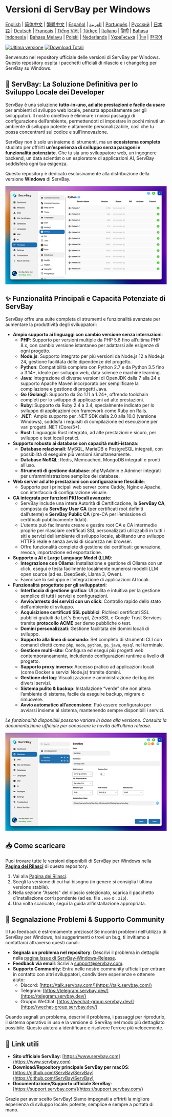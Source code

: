 # Versioni di ServBay per Windows

[English](/README.md) | [简体中文](/README_zh-CN.md) | [繁體中文](/README_zh-TW.md) | [Español](/README_es.md) | [العربية](/README_ar.md) | [Português](/README_pt.md) | [Русский](/README_ru.md) | [日本語](/README_ja.md) | [Deutsch](/README_de.md) | [Français](/README_fr.md) | [Tiếng Việt](/README_vi.md) | [Türkçe](/README_tr.md) | [Italiano](/README_it.md) | [हिन्दी](/README_hi.md) | [Bahasa Indonesia](/README_id.md) | [Bahasa Melayu](/README_ms.md) | [Polski](/README_pl.md) | [Nederlands](/README_nl.md) | [Українська](/README_uk.md) | [ไทย](/README_th.md) | [한국어](/README_ko.md)

[![Ultima versione](https://img.shields.io/github/v/release/ServBay/ServBay-Windows-Release?display_name=tag&sort=date&label=Latest%20Release)](https://github.com/ServBay/ServBay-Windows-Release/releases/latest)
[![Download Totali](https://img.shields.io/github/downloads/ServBay/ServBay-Windows-Release/total?label=Total%20Downloads)](https://github.com/ServBay/ServBay-Windows-Release/releases)

Benvenuto nel repository ufficiale delle versioni di ServBay per Windows. Questo repository ospita i pacchetti ufficiali di rilascio e i changelog per ServBay su Windows.

## 🚀 ServBay: La Soluzione Definitiva per lo Sviluppo Locale dei Developer

ServBay è una soluzione **tutto-in-uno, ad alte prestazioni e facile da usare** per ambienti di sviluppo web locale, pensata appositamente per gli sviluppatori. Il nostro obiettivo è eliminare i noiosi passaggi di configurazione dell’ambiente, permettendoti di impostare in pochi minuti un ambiente di sviluppo potente e altamente personalizzabile, così che tu possa concentrarti sul codice e sull’innovazione.

ServBay non è solo un insieme di strumenti, ma un **ecosistema completo** studiato per offrirti **un’esperienza di sviluppo senza paragoni e funzionalità potenziate**. Che tu sia uno sviluppatore web, un ingegnere backend, un data scientist o un esploratore di applicazioni AI, ServBay soddisferà ogni tua esigenza.

Questo repository è dedicato esclusivamente alla distribuzione della versione **Windows** di ServBay.

![Screenshot della versione Windows di ServBay: Software](screenshots/softwares.png)

## ✨ Funzionalità Principali e Capacità Potenziate di ServBay

ServBay offre una suite completa di strumenti e funzionalità avanzate per aumentare la produttività degli sviluppatori:

*   **Ampio supporto ai linguaggi con cambio versione senza interruzioni**:
    *   **PHP**: Supporto per versioni multiple da PHP 5.6 fino all’ultima PHP 8.x, con cambio versione istantaneo per adattarsi alle esigenze di ogni progetto.
    *   **Node.js**: Supporto integrato per più versioni da Node.js 12 a Node.js 24, gestione facilitata delle dipendenze del progetto.
    *   **Python**: Compatibilità completa con Python 2.7 e da Python 3.5 fino a 3.14+, ideale per sviluppo web, data science e machine learning.
    *   **Java**: Integrazione di diverse versioni di OpenJDK dalla 7 alla 24 e supporto Apache Maven incorporato per semplificare la compilazione e gestione di progetti Java.
    *   **Go (Golang)**: Supporto da Go 1.11 a 1.24+, offrendo toolchain completi per lo sviluppo di applicazioni ad alte prestazioni.
    *   **Ruby**: Supporto da Ruby 2.4 a 3.4, specialmente indicato per lo sviluppo di applicazioni con framework come Ruby on Rails.
    *   **.NET**: Ampio supporto per .NET SDK dalla 2.0 alla 10.0 (versione Windows), soddisfa i requisiti di compilazione ed esecuzione per vari progetti .NET (Core/5+).
    *   **Rust**: Linguaggio Rust integrato, ad alte prestazioni e sicuro, per sviluppo e test locali pratici.
*   **Supporto robusto ai database con capacità multi-istanza**:
    *   **Database relazionali**: MySQL, MariaDB e PostgreSQL integrati, con possibilità di eseguire più versioni simultaneamente.
    *   **Database NoSQL**: Redis, Memcached, MongoDB integrati e pronti all’uso.
    *   **Strumenti di gestione database**: phpMyAdmin e Adminer integrati per un’amministrazione semplice dei database.
*   **Web server ad alte prestazioni con configurazione flessibile**:
    *   Supporto per i principali web server come Caddy, Nginx e Apache, con interfaccia di configurazione visuale.
*   **CA integrata per funzioni PKI locali avanzate**:
    *   ServBay include una intera Autorità di Certificazione, la **ServBay CA**, composta da **ServBay User CA** (per certificati root definiti dall’utente) e **ServBay Public CA** (pre-CA per l’emissione di certificati pubblicamente fidati).
    *   L’utente può facilmente creare e gestire root CA e CA intermedie proprie per rilasciare certificati SSL personalizzati utilizzabili in tutti i siti e servizi dell’ambiente di sviluppo locale, abilitando uno sviluppo HTTPS reale e senza avvisi di sicurezza nei browser.
    *   Offre funzionalità complete di gestione dei certificati: generazione, revoca, importazione ed esportazione.
*   **Supporto a AI e Large Language Model (LLM)**:
    *   **Integrazione con Ollama**: Installazione e gestione di Ollama con un click, esegui e testa facilmente localmente numerosi modelli LLM open source (ad es. DeepSeek, Llama 3, Qwen).
    *   Favorisce lo sviluppo e l’integrazione di applicazioni AI locali.
*   **Funzionalità progettate per gli sviluppatori**:
    *   **Interfaccia di gestione grafica**: UI pulita e intuitiva per la gestione semplice di tutti i servizi e configurazioni.
    *   **Avvio/arresto dei servizi con un click**: Controllo rapido dello stato dell’ambiente di sviluppo.
    *   **Acquisizione certificati SSL pubblici**: Richiedi certificati SSL pubblici gratuiti da Let's Encrypt, ZeroSSL e Google Trust Services tramite **protocollo ACME** per demo pubbliche o test.
    *   **Domini personalizzati**: Gestione facilitata dei domini locali di sviluppo.
    *   **Supporto alla linea di comando**: Set completo di strumenti CLI con comandi diretti come `php`, `node`, `python`, `go`, `java`, `mysql` nel terminale.
    *   **Gestione multi-sito**: Configura ed esegui più progetti web contemporaneamente, includendo configurazioni runtime a livello di progetto.
    *   **Supporto proxy inverso**: Accesso pratico ad applicazioni locali (come Docker e servizi Node.js) tramite domini.
    *   **Gestione dei log**: Visualizzazione e amministrazione dei log dei diversi servizi.
    *   **Sistema pulito & backup**: Installazione “verde” che non altera l’ambiente di sistema, facile da eseguire backup, migrare o rimuovere.
    *   **Avvio automatico all’accensione**: Può essere configurato per avviarsi insieme al sistema, mantenendo sempre disponibili i servizi.

*Le funzionalità disponibili possono variare in base alla versione. Consulta la documentazione ufficiale per conoscere le novità dell’ultima release.*

![Screenshot della versione Windows di ServBay: Sito Web](screenshots/website.png)

## 📥 Come scaricare

Puoi trovare tutte le versioni disponibili di ServBay per Windows nella **[Pagina dei Rilasci](https://github.com/ServBay/ServBay-Windows-Release/releases)** di questo repository.

1.  Vai alla [Pagina dei Rilasci](https://github.com/ServBay/ServBay-Windows-Release/releases).
2.  Scegli la versione di cui hai bisogno (in genere si consiglia l’ultima versione stabile).
3.  Nella sezione "Assets" del rilascio selezionato, scarica il pacchetto d’installazione corrispondente (ad es. file `.exe` o `.zip`).
4.  Una volta scaricato, segui la guida all’installazione appropriata.

## 💬 Segnalazione Problemi & Supporto Community

Il tuo feedback è estremamente prezioso! Se incontri problemi nell’utilizzo di ServBay per Windows, hai suggerimenti o trovi un bug, ti invitiamo a contattarci attraverso questi canali:

*   **Segnala un problema nel repository**: Descrivi il problema in dettaglio nella [pagina Issue di ServBay-Windows-Release](https://github.com/ServBay/ServBay-Windows-Release/issues).
*   **Feedback via email**: Scrivi a [support@servbay.com](mailto:support@servbay.com).
*   **Supporto Community**: Entra nelle nostre community ufficiali per entrare in contatto con altri sviluppatori, condividere esperienze e ottenere aiuto:
    *   Discord: [https://talk.servbay.com/](https://talk.servbay.com/)
    *   Telegram: [https://telegram.servbay.dev/](https://telegram.servbay.dev/)
    *   Gruppo WeChat: [https://wechat-group.servbay.dev/](https://wechat-group.servbay.dev/)

Quando segnali un problema, descrivi il problema, i passaggi per riprodurlo, il sistema operativo in uso e la versione di ServBay nel modo più dettagliato possibile. Questo aiuterà a identificare e risolvere l’errore più velocemente.

## 🔗 Link utili

*   **Sito ufficiale ServBay**: [https://www.servbay.com](https://www.servbay.com)
*   **Download/Repository principale ServBay per macOS**: [https://github.com/ServBay/ServBay](https://github.com/ServBay/ServBay)
*   **Documentazione/Supporto ufficiale ServBay**: [https://support.servbay.com/](https://support.servbay.com/)

Grazie per aver scelto ServBay! Siamo impegnati a offrirti la migliore esperienza di sviluppo locale: potente, semplice e sempre a portata di mano.